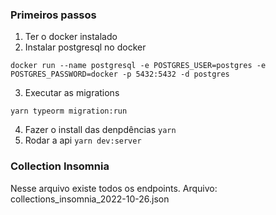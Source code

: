 ### Primeiros passos

1. Ter o docker instalado
2. Instalar postgresql no docker 
```shell
docker run --name postgresql -e POSTGRES_USER=postgres -e POSTGRES_PASSWORD=docker -p 5432:5432 -d postgres
```
3. Executar as migrations
```shell
yarn typeorm migration:run
```
4. Fazer o install das denpdências `yarn`
5. Rodar a api `yarn dev:server`

### Collection Insomnia
Nesse arquivo existe todos os endpoints. Arquivo: collections_insomnia_2022-10-26.json
